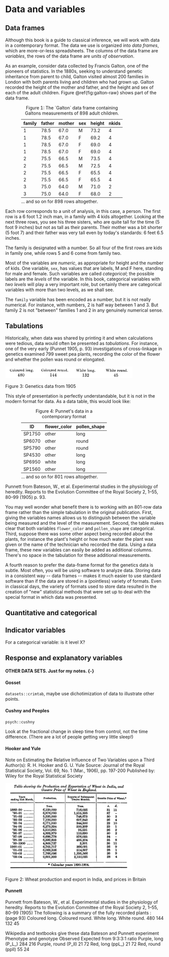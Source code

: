 # Data and variables




## Data frames

Although this book is a guide to classical inference, we will work with data in a contemporary format. The data we use is organized into *data frames*, which are more-or-less spreadsheets. The columns of the data frame are *variables*, the rows of the data frame are *units of observation*.

As an example, consider data collected by Francis Galton, one of the pioneers of statistics. In the 1880s, seeking to understand genetic inheritance from parent to child, Galton visited almost 200 families in London with both parents living and children who had grown up. Galton recorded the height of the mother and father, and the height and sex of each of the adult children. Figure \@ref{fig:galton-raw} shows part of the data frame.

<table class="table" style="width: auto !important; margin-left: 10%; margin-right: auto;">
<caption>Figure 1: The `Galton` data frame containing Galtons measurements of 898 adult children.</caption>
 <thead>
  <tr>
   <th> family </th>
   <th> father </th>
   <th> mother </th>
   <th> sex </th>
   <th> height </th>
   <th> nkids </th>
  </tr>
 </thead>
<tbody>
  <tr>
   <td> 1 </td>
   <td> 78.5 </td>
   <td> 67.0 </td>
   <td> M </td>
   <td> 73.2 </td>
   <td> 4 </td>
  </tr>
  <tr>
   <td> 1 </td>
   <td> 78.5 </td>
   <td> 67.0 </td>
   <td> F </td>
   <td> 69.2 </td>
   <td> 4 </td>
  </tr>
  <tr>
   <td> 1 </td>
   <td> 78.5 </td>
   <td> 67.0 </td>
   <td> F </td>
   <td> 69.0 </td>
   <td> 4 </td>
  </tr>
  <tr>
   <td> 1 </td>
   <td> 78.5 </td>
   <td> 67.0 </td>
   <td> F </td>
   <td> 69.0 </td>
   <td> 4 </td>
  </tr>
  <tr>
   <td> 2 </td>
   <td> 75.5 </td>
   <td> 66.5 </td>
   <td> M </td>
   <td> 73.5 </td>
   <td> 4 </td>
  </tr>
  <tr>
   <td> 2 </td>
   <td> 75.5 </td>
   <td> 66.5 </td>
   <td> M </td>
   <td> 72.5 </td>
   <td> 4 </td>
  </tr>
  <tr>
   <td> 2 </td>
   <td> 75.5 </td>
   <td> 66.5 </td>
   <td> F </td>
   <td> 65.5 </td>
   <td> 4 </td>
  </tr>
  <tr>
   <td> 2 </td>
   <td> 75.5 </td>
   <td> 66.5 </td>
   <td> F </td>
   <td> 65.5 </td>
   <td> 4 </td>
  </tr>
  <tr>
   <td> 3 </td>
   <td> 75.0 </td>
   <td> 64.0 </td>
   <td> M </td>
   <td> 71.0 </td>
   <td> 2 </td>
  </tr>
  <tr>
   <td> 3 </td>
   <td> 75.0 </td>
   <td> 64.0 </td>
   <td> F </td>
   <td> 68.0 </td>
   <td> 2 </td>
  </tr>
</tbody>
<tfoot><tr><td style="padding: 0; border: 0;" colspan="100%">
<sup></sup> ... and so on for 898 rows altogether.</td></tr></tfoot>
</table>

Each row corresponds to a unit of analysis, in this case, a person. The first row is a 6 foot 1.2 inch man, in a family with 4 kids altogether. Looking at the next three rows, you see his three sisters, who are quite tall for the time (5 foot 9 inches) but not as tall as their parents. Their mother was a bit shorter (5 foot 7) and their father was very tall even by today's standards: 6 feet 6.5 inches.

The family is designated with a number. So all four of the first rows are kids in family one, while rows 5 and 6 come from family two.

Most of the variables are *numeric*, as appropriate for height and the number of kids. One variable, `sex`, has values that are labels, M and F here, standing for male and female. Such variables are called *categorical*; the possible labels are the *levels* of the variable. In this book, categorical variables with *two levels* will play a very important role, but certainly there are categorical variables with more than two levels, as we shall see.

The `family` variable has been encoded as a number, but it is not really numerical. For instance, with numbers, 2 is half way between 1 and 3. But family 2 is not "between" families 1 and 2 in any genuinely numerical sense.

## Tabulations

Historically, when data was shared by printing it and when calculations were tedious, data would often be presented as *tabulations*. For instance, one of the very early (Punnet 1905, p. 93) investigations of cross-linkage in genetics examined 799 sweet pea plants, recording the color of the flower and whether the pollen was round or elongated. 

<div class="figure" style="text-align: FALSE">
<img src="images/Punnet-page-93.png" alt="Figure 3: Genetics data from 1905" width="80%" />
<p class="caption">Figure 3: Genetics data from 1905</p>
</div>

This style of presentation is perfectly understandable, but it is not in the modern format for data. As a data table, this would look like:

<table class="table" style="width: auto !important; margin-left: 10%; margin-right: auto;">
<caption>Figure 4: Punnet's data in a contemporary format</caption>
 <thead>
  <tr>
   <th> ID </th>
   <th> flower_color </th>
   <th> pollen_shape </th>
  </tr>
 </thead>
<tbody>
  <tr>
   <td> SP1750 </td>
   <td> other </td>
   <td> long </td>
  </tr>
  <tr>
   <td> SP6070 </td>
   <td> other </td>
   <td> round </td>
  </tr>
  <tr>
   <td> SP5790 </td>
   <td> other </td>
   <td> round </td>
  </tr>
  <tr>
   <td> SP4530 </td>
   <td> other </td>
   <td> long </td>
  </tr>
  <tr>
   <td> SP6950 </td>
   <td> white </td>
   <td> long </td>
  </tr>
  <tr>
   <td> SP1560 </td>
   <td> other </td>
   <td> long </td>
  </tr>
</tbody>
<tfoot><tr><td style="padding: 0; border: 0;" colspan="100%">
<sup></sup> ... and so on for 801 rows altogether.</td></tr></tfoot>
</table>

Punnett from Bateson, W., et al. Experimental studies in the physiology of heredity. Reports to the Evolution Committee of the Royal Society 2, 1–55, 80–99 (1905) p. 93.

You may well wonder what benefit there is to working with an 801-row data frame rather than the simple tabulation in the original publication. First, giving the variables names allows us to distinguish between the variable being measured and the level of the measurement. Second, the table makes clear that both variables `flower_color` and `pollen_shape` are categorical. Third, suppose there was some other aspect being recorded about the plants, for instance the plant's height or how much water the plant was given or the name of the technician who recorded the data. Using a data frame, these new variables can easily be added as additional columns. There's no space in the tabulation for these additional measurements.

A fourth reason to prefer the data-frame format for the genetics data is subtle. Most often, you will be using software to analyze data. Storing data in a consistent way -- data frames -- makes it much easier to use standard software than if the data are stored in a (pointless) variety of formats. Even in classical days, the variety of formats used to store data resulted in the creation of "new" statistical methods that were set up to deal with the special format in which data was presented.

## Quantitative and categorical

## Indicator variables

For a categorical variable: is it level X?

## Response and explanatory variables




#### OTHER DATA SETS. Just for my notes. {-}

#### Gosset

`datasets::crimtab`, maybe use dichotimization of data to illustrate other points.

#### Cushny and Peeples

`psych::cushny`

Look at the fractional change in sleep time from control, not the time difference. (There are a lot of people getting very little sleep!)

#### Hooker and Yule

Note on Estimating the Relative Influence of Two Variables upon a Third
Author(s): R. H. Hooker and G. U. Yule
Source: Journal of the Royal Statistical Society, Vol. 69, No. 1 (Mar., 1906), pp. 197-200 Published by: Wiley for the Royal Statistical Society

<div class="figure" style="text-align: FALSE">
<img src="images/india-exports-yule.png" alt="Figure 2: Wheat production and export in India, and prices in Britain" width="80%" />
<p class="caption">Figure 2: Wheat production and export in India, and prices in Britain</p>
</div>


#### Punnett

Punnett from Bateson, W., et al. Experimental studies in the physiology of heredity. Reports to the Evolution Committee of the Royal Society 2, 1–55, 80–99 (1905)
The following is a summary of the fully recorded plants : (page 93)
Coloured long. Coloured round. White long. White round. 480 144 132 45

Wikipedia and textbooks give these data
Bateson and Punnett experiment
Phenotype and genotype	Observed	Expected from 9:3:3:1 ratio
Purple, long (P_L_)	284	216
Purple, round (P_ll)	21	72
Red, long (ppL_)	21	72
Red, round (ppll)	55	24

